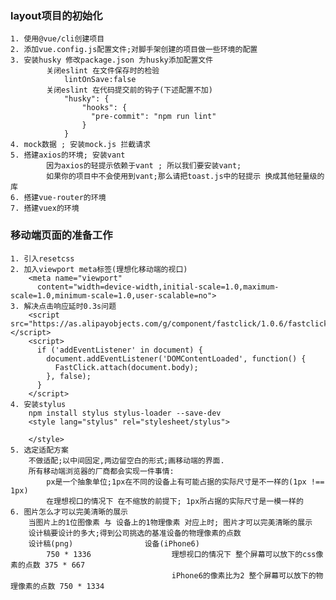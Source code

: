 ### layout项目的初始化
    1. 使用@vue/cli创建项目
    2. 添加vue.config.js配置文件;对脚手架创建的项目做一些环境的配置
    3. 安装husky 修改package.json 为husky添加配置文件
            关闭eslint 在文件保存时的检验
                lintOnSave:false
            关闭eslint 在代码提交前的钩子(下述配置不加)
                "husky": {
                    "hooks": {
                      "pre-commit": "npm run lint"
                    }
                }
    4. mock数据 ; 安装mock.js 拦截请求
    5. 搭建axios的环境; 安装vant
            因为axios的轻提示依赖于vant ; 所以我们要安装vant;
            如果你的项目中不会使用到vant;那么请把toast.js中的轻提示 换成其他轻量级的库
    6. 搭建vue-router的环境
    7. 搭建vuex的环境

### 移动端页面的准备工作
    1. 引入resetcss
    2. 加入viewport meta标签(理想化移动端的视口)
        <meta name="viewport"
          content="width=device-width,initial-scale=1.0,maximum-scale=1.0,minimum-scale=1.0,user-scalable=no">
    3. 解决点击响应延时0.3s问题
        <script src="https://as.alipayobjects.com/g/component/fastclick/1.0.6/fastclick.js"></script>
        <script>
          if ('addEventListener' in document) {
            document.addEventListener('DOMContentLoaded', function() {
              FastClick.attach(document.body);
            }, false);
          }
        </script>
    4. 安装stylus
        npm install stylus stylus-loader --save-dev
        <style lang="stylus" rel="stylesheet/stylus">

        </style>
    5. 选定适配方案
        不做适配;以中间固定,两边留空白的形式;画移动端的界面.
        所有移动端浏览器的厂商都会实现一件事情:
            px是一个抽象单位;1px在不同的设备上有可能占据的实际尺寸是不一样的(1px !== 1px)
            在理想视口的情况下 在不缩放的前提下; 1px所占据的实际尺寸是一模一样的
    6. 图片怎么才可以完美清晰的展示
        当图片上的1位图像素 与 设备上的1物理像素 对应上时; 图片才可以完美清晰的展示
        设计稿要设计的多大;得到公司挑选的基准设备的物理像素的点数
        设计稿(png)                设备(iPhone6)
            750 * 1336                  理想视口的情况下 整个屏幕可以放下的css像素的点数 375 * 667
                                        iPhone6的像素比为2 整个屏幕可以放下的物理像素的点数 750 * 1334


